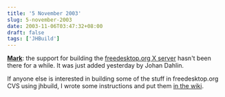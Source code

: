 ```yaml
---
title: '5 November 2003'
slug: 5-november-2003
date: 2003-11-06T03:47:32+08:00
draft: false
tags: ['JHBuild']
---
```


[**Mark**](http://www.advogato.org/person/sisob/diary.html?start=84):
the support for building the [freedesktop.org X
server](http://xserver.freedesktop.org/) hasn\'t been there for a while.
It was just added yesterday by Johan Dahlin.

If anyone else is interested in building some of the stuff in
freedesktop.org CVS using jhbuild, I wrote some instructions and put
them [in the wiki](http://www.freedesktop.org/Software/jhbuild).
